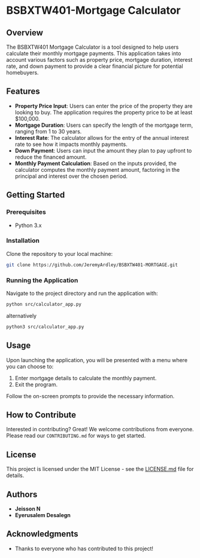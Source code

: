 # BSBXTW401-Mortgage Calculator

## Overview

The BSBXTW401 Mortgage Calculator is a tool designed to help users calculate their monthly mortgage payments. This application takes into account various factors such as property price, mortgage duration, interest rate, and down payment to provide a clear financial picture for potential homebuyers.

## Features

- **Property Price Input**: Users can enter the price of the property they are looking to buy. The application requires the property price to be at least $100,000.
- **Mortgage Duration**: Users can specify the length of the mortgage term, ranging from 1 to 30 years.
- **Interest Rate**: The calculator allows for the entry of the annual interest rate to see how it impacts monthly payments.
- **Down Payment**: Users can input the amount they plan to pay upfront to reduce the financed amount.
- **Monthly Payment Calculation**: Based on the inputs provided, the calculator computes the monthly payment amount, factoring in the principal and interest over the chosen period.

## Getting Started

### Prerequisites

- Python 3.x

### Installation

Clone the repository to your local machine:

```bash
git clone https://github.com/JeremyArdley/BSBXTW401-MORTGAGE.git
```

### Running the Application

Navigate to the project directory and run the application with:

```bash
python src/calculator_app.py
```

alternatively

```bash
python3 src/calculator_app.py
```

## Usage

Upon launching the application, you will be presented with a menu where you can choose to:

1. Enter mortgage details to calculate the monthly payment.
2. Exit the program.

Follow the on-screen prompts to provide the necessary information.

## How to Contribute

Interested in contributing? Great! We welcome contributions from everyone. Please read our `CONTRIBUTING.md` for ways to get started.

## License

This project is licensed under the MIT License - see the [LICENSE.md](LICENSE) file for details.

## Authors

- **Jeisson N**
- **Eyerusalem Desalegn**

## Acknowledgments

- Thanks to everyone who has contributed to this project!

